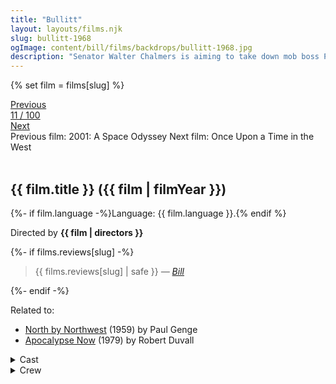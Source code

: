 ```yaml
---
title: "Bullitt"
layout: layouts/films.njk
slug: bullitt-1968
ogImage: content/bill/films/backdrops/bullitt-1968.jpg
description: "Senator Walter Chalmers is aiming to take down mob boss Pete Ross with the help of testimony from the criminal's hothead brother Johnny, who is in protective custody in San Francisco under the watch of police lieutenant Frank Bullitt. When a pair of mob hitmen enter the scene, Bullitt follows their trail through a maze of complications and double-crosses. This thriller includes one of the most famous car chases ever filmed."
---
```


{% set film = films[slug] %}

<nav class="films">
  <div class="prev">
    <a href="../2001-a-space-odyssey-1968"><i class="fa-solid fa-chevron-left fa-xs"></i> Previous</a>
  </div>
  <div>
    <a class="simple" href="../">11 / 100</a>
  </div>
  <div class="next">
    <a href="../once-upon-a-time-in-the-west-1968">Next <i class="fa-solid fa-chevron-right fa-xs"></i></a>
  </div>
  <div class="hint">
    <span class="prev-hint">
      <span class="sr-only">Previous film:</span>
      2001: A Space Odyssey
    </span>
    <span class="next-hint">
      <span class="sr-only">Next film:</span>
      Once Upon a Time in the West
    </span>
  </div>
</nav>

<article class="film slug-bullitt-1968">
  <div class="backdrop-and-poster">
    <img class="poster" src="../films/posters/{{ slug }}.jpg" alt="">
    <img class="backdrop" src="../films/backdrops/{{ slug }}.jpg" alt="">
  </div>

  <h1>{{ film.title }} ({{ film | filmYear }})</h1>

  <p>
    {%- if film.language -%}Language: {{ film.language }}.{% endif %}
    
  </p>

  <p class="director">
    Directed by <strong>{{ film | directors }}</strong>
  </p>

  {%- if films.reviews[slug] -%}
    <blockquote> 
      {{ films.reviews[slug] | safe }} <em>—&nbsp;<a href="/bill">Bill</a></em>
    </blockquote> 
  {%- endif -%}

  <p class="related-films">Related to:</p>
  <ul class="related-films">
  <li><a href="../north-by-northwest-1959">North by Northwest</a> (1959) by Paul Genge</li>
<li><a href="../apocalypse-now-1979">Apocalypse Now</a> (1979) by Robert Duvall</li>
  </ul>

  <section class="film-detail">
    <div>
      <details>
        <summary>
          <i class="fa-solid fa-masks-theater"></i>
          Cast
        </summary>
        <ul>
          {%- for cast in film.credits.cast -%}
            <li>
              {{ cast.name }} as <em>{{ cast.character }}</em>
            </li>
          {%- endfor -%}
        </ul>
      </details>
      <details>
        <summary>
          <i class="fa-solid fa-clapperboard"></i>
          Crew
        </summary>
        <ul>
          {%- for crew in film.credits.crew -%}
            <li>
              {{ crew.name }} &mdash; <em>{{ crew.job }}</em>
            </li>
          {%- endfor -%}
        </ul>
      </details>
    </div>
  </section>
</article>
